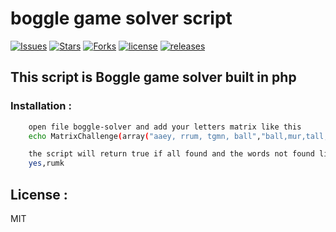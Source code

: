 # boggle  game solver script

[![Issues](https://img.shields.io/github/issues/kataki-kh/boggle-game-solver)](https://kataki-kh/boggle-game-solver/issues)
[![Stars](https://img.shields.io/github/stars/kataki-kh/boggle-game-solver)](https://github.com/kataki-kh/boggle-game-solver/stargazers)
[![Forks](https://img.shields.io/github/forks/kataki-kh/boggle-game-solver)](https://github.com/kataki-kh/boggle-game-solver/network/members)
[![license](https://img.shields.io/github/license/kataki-kh/boggle-game-solver)](https://github.com/kataki-kh/boggle-game-solver/license)
[![releases](https://img.shields.io/github/license/kataki-kh/boggle-game-solver)](https://github.com/kataki-kh/boggle-game-solver/releases)


## This script is Boggle game solver built in php 

### Installation :
```sh
 	open file boggle-solver and add your letters matrix like this
 	echo MatrixChallenge(array("aaey, rrum, tgmn, ball","ball,mur,tall,raeymnl,rumk,tall,true,trum,yes,all"));

 	the script will return true if all found and the words not found like this :
 	yes,rumk
```


License :
----

MIT		
